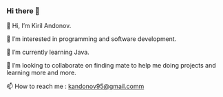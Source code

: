 ### Hi there 👋

👋 Hi, I’m Kiril Andonov.

👀 I’m interested in programming and software development.

🌱 I’m currently learning Java.

💞️ I’m looking to collaborate on finding mate to help me doing projects and learning more and more.

📫 How to reach me : kandonov95@gmail.comm
